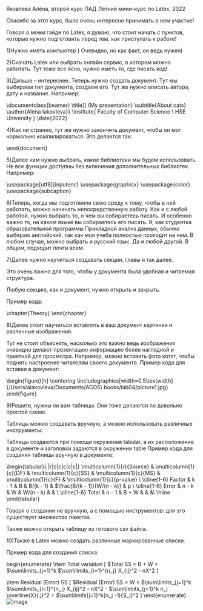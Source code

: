 Яковлева Алёна, второй курс ПАД
Летний мини-курс по Latex, 2022

Спасибо за этот курс, было очень интересно принимать в нем участие!

Говоря о моем гайде по Latex, я думаю, что стоит начать с пунктов, которые нужно подготовить перед тем, как приступать к работе!

1)Нужно иметь компьютер )
Очевидно, но как факт, он ведь нужен)

2)Скачать Latex или выбрать онлайн сервис, в котором можно работать.
Тут тоже все ясно, нужно иметь то, где писать код!

3)Дальше – интереснее. Теперь нужно создать документ.
Тут мы выбираем тип документа, создаем его. Тут же нужно вписать автора, дату и название.
Например: 

\documentclass{beamer}
\title[] 
{My presentation}
\subtitle{About cats}
\author{Alena Iakovleva}}
\institute{ 
  Faculty of Computer Science \\
  HSE University
}
\date{2022}

4)Как ни странно, тут же нужно закончить документ, чтобы он мог нормально компилироваться. 
Это делается так: 

\end{document}

5)Далее нам нужно выбрать, какие библиотеки мы будем использовать. Не все функции доступны без включения дополнительных библиотек.
Например: 

\usepackage[utf8]{inputenc}
\usepackage{graphicx}
\usepackage{color}
\usepackage{subcaption}

6)Теперь, когда мы подготовили свою среду к тому, чтобы в ней работать, можно начинать непосредственную работу.
Как и с любой работой, нужно выбрать то, о чем вы собираетесь писать. И особенно важно то, на каком языке вы собираетесь его писать. Я, как студентка образовательной программы Прикладной анализ данных, обычно выбираю английский, так как моя учеба полностью проходит на нем. В любом случае, можно выбрать и русский язык. Да и любой другой. В общем, подходит почти всем.

7)Далее нужно научиться создавать секции, главы и так далее.

Это очень важно для того, чтобы у документа была удобная и читаемая структура. 

Любую секцию, как и документ, нужно открыть и закрыть.

Пример кода: 

\chapter{Theory}
\end{chapter}

8)Далее стоит научиться вставлять в ваш документ картинки и различные изображения.

Тут не стоит объяснять, насколько это важно ведь изображения очевидно делают презентацию информацию более наглядной и приятной для просмотра. Например, можно вставить фото котят, чтобы поднять настроение читателям своего документа. 
Пример кода для вставки в документ:

\begin{figure}[h]
\centering
\includegraphics[width=0.5\textwidth]{/Users/aiakovleva/Documents/ACOS\ books/lab04/picture1.jpg}
\end{figure}

9)Решите, нужны ли вам таблицы. Они тоже делаются по довольно простой схеме. 

Таблицы можно создавать вручную, а можно использовать различные инструменты:

Таблицы создаются при помощи окружения tabular, а их расположение в документе и заголовки задаются в окружении table
Пример кода для создания таблицы вручную в документе:

\begin{tabular}{ |r|c|c|c|c|c|}
\multicolumn{1}{r}{Source} &  \multicolumn{1}{c}{DF} & \multicolumn{1}{c}{SS} & \multicolumn{1}{c}{MS} & \multicolumn{1}{c}{F} & \multicolumn{1}{c}{p-value} \\
\cline{1-6} Factor & k - 1 & B & B/(k - 1) & $\frac{B/(k - 1)}{W/(n - k)} & p \\
\cline{1-6} Error & n - k & W & W/(n - k) & &  \\
\cline{1-6} Total & n - 1 & B + W & & &\\
\hline
\end{tabular}

Говоря о создании не вручную, а с помощью инструментов: для это существует множество пакетов.

Также можно открыть таблицу из готового csv файла. 

10)Также в Latex можно создать различные маркированные списки. 

Пример кода для создания списка:

begin{enumerate}
\item Total variation
\[ $Total SS = B + W = $\sum\limits_{j=1}^k  $\sum\limits_{i=1}^{n_j} X_{ij}^2 - nX^2 \]

\item Residual (Error) SS
\[  $Residual (Error) SS = W =  $\sum\limits_{j=1}^k  $\sum\limits_{i=1}^{n_j} X_{ij}^2 - nX^2 - $\sum\limits_{j=1}^k n_j \overline{X}_{.j}^2  = $\sum\limits_{j=1}^k(n_j -1){S_j}^2 \]
\end{enumerate}
![image](https://user-images.githubusercontent.com/76155996/181350580-f16a0d36-ae5b-40a7-93f9-3c6765acda39.png)
